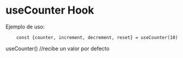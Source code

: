 # useCounter Hook

Ejemplo de uso:

```
    const {counter, increment, decrement, reset} = useCounter(10)
```

useCounter() //recibe un valor por defecto